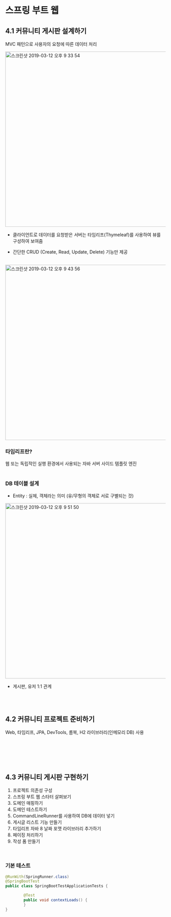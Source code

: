 
# 스프링 부트 웹

## 4.1 커뮤니티 게시판 설계하기

MVC 패턴으로 사용자의 요청에 따른 데이터 처리
<br>


<img width="550" alt="스크린샷 2019-03-12 오후 9 33 54" src="https://user-images.githubusercontent.com/34764544/54200758-6ef6ba00-450f-11e9-90e3-cbca1e0e83c9.png">


- 클라이언트로 데이터를 요청받은 서버는 타임리프(Thymeleaf)를 사용하여 뷰를 구성하여 보여줌

- 간단한 CRUD (Create, Read, Update, Delete) 기능만 제공
<br>

<img width="550" alt="스크린샷 2019-03-12 오후 9 43 56" src="https://user-images.githubusercontent.com/34764544/54200999-f47a6a00-450f-11e9-832b-1992c196a65a.png">

### 타임리프란?
웹 또는 독립적인 실행 환경에서 사용되는 자바 서버 사이드 템플릿 엔진
<br>
<br>

### DB 테이블 설계

- Entity : 실체, 객체라는 의미 (유/무형의 객체로 서로 구별되는 것)

<img width="550" alt="스크린샷 2019-03-12 오후 9 51 50" src="https://user-images.githubusercontent.com/34764544/54201474-12949a00-4511-11e9-8231-17ee42109039.png">

- 게시판, 유저 1:1 관계
<br>
<br>

## 4.2 커뮤니티 프로젝트 준비하기

Web, 타임리프, JPA, DevTools, 롬복, H2 라이브러리(인메모리 DB) 사용
<br>
<br>
<br>
<br>
<br>
<br>

## 4.3 커뮤니티 게시판 구현하기

1. 프로젝트 의존성 구성
2. 스프링 부트 웹 스타터 살펴보기
3. 도메인 매핑하기
4. 도메인 테스트하기
5. CommandLineRunner를 사용하여 DB에 데이터 넣기
6. 게시글 리스트 기능 만들기
7. 타임리프 자바 8 날짜 포맷 라이브러리 추가하기
8. 페이징 처리하기
9. 작성 폼 만들기
<br>


### 기본 테스트
```java
@RunWith(SpringRunner.class)
@SpringBootTest
public class SpringBootTestApplicationTests {

	    @Test
	    public void contextLoads() {
	    }
}
```
<br>
